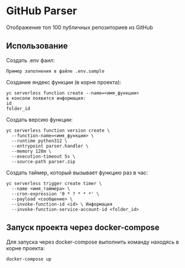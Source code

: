 # GitHub Parser
Отображение топ 100 публичных репозиториев из GitHub

## Использование

Создать .env фаил:
```
Пример заполнения в файле .env.sample
```
Создание яндекс функции (в корне проекта):
```
yc serverless function create --name=<имя_функции>
в консоли появится информация:
id
folder_id
```
Создать версию функции:
```
yc serverless function version create \
  --function-name=<имя_функции> \
  --runtime python312 \
  --entrypoint parser.handler \
  --memory 128m \
  --execution-timeout 5s \
  --source-path parser.zip
```

Создать таймер, который вызывает функцию раз в час:
```
yc serverless trigger create timer \
  --name <имя_таймера> \
  --cron-expression '0 * ? * * *' \
  --payload <сообщение> \
  --invoke-function-id <id> \ Информация
  --invoke-function-service-account-id <folder_id>
```

## Запуск проекта через docker-compose

Для запуска через docker-compose выполнить команду находясь в корне проекта:
```
docker-compose up
```
